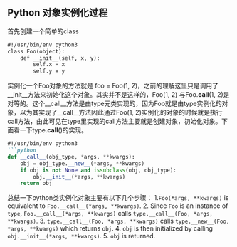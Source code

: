 ## Python 对象实例化过程
首先创建一个简单的class
```markdown
#!/usr/bin/env python3
class Foo(object):  
    def __init__(self, x, y):  
        self.x = x  
        self.y = y
```
实例化一个Foo对象的方法就是 foo = Foo(1, 2)，之前的理解这里只是调用了__init__方法来初始化这个对象。其实并不是这样的，Foo(1, 2) 与Foo.__call__(1, 2)是对等的。这个__call__方法是由type元类实现的，因为Foo就是由type实例化的对象，以为其实现了__call__方法因此通过Foo(1, 2)实例化的对象的时候就是执行call方法，由此可见在type里实现的call方法主要就是创建对象，初始化对象。下面看一下type.__call__()的实现。
```markdown
#!/usr/bin/env python3
```python
def __call__(obj_type, *args, **kwargs):
    obj = obj_type.__new__(*args, **kwargs)
    if obj is not None and issubclass(obj, obj_type):
        obj.__init__(*args, **kwargs)
    return obj
```
总结一下python类实例化对象主要有以下几个步骤：
1.`Foo(*args, **kwargs)` is equivalent to `Foo.__call__(*args, **kwargs)`.
2. Since `Foo` is an instance of `type`, `Foo.__call__(*args, **kwargs)` calls `type.__call__(Foo, *args, **kwargs)`.
3. `type.__call__(Foo, *args, **kwargs)` calls `type.__new__(Foo, *args, **kwargs)` which returns `obj`.
4. `obj` is then initialized by calling `obj.__init__(*args, **kwargs)`.
5. `obj` is returned.

<!--stackedit_data:
eyJoaXN0b3J5IjpbLTI0MTEyOTA3OSwtNjc2ODIwMzM4LC0xMT
g3MzMzODY3XX0=
-->